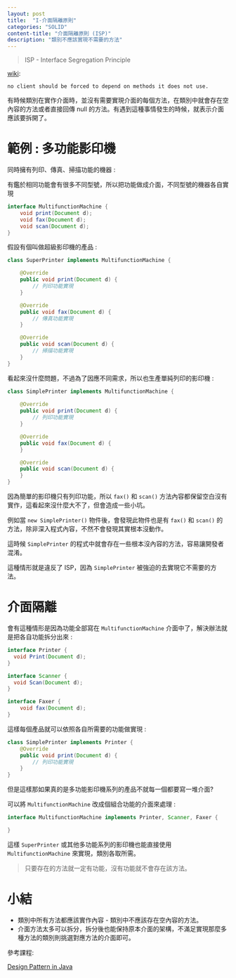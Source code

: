 ```yaml
---
layout: post
title:  "I-介面隔離原則"
categories: "SOLID"
content-title: "介面隔離原則 (ISP)"
description: "類別不應該實現不需要的方法"
---
```


> ISP - Interface Segregation Principle

[wiki](https://en.wikipedia.org/wiki/Interface_segregation_principle):

`no client should be forced to depend on methods it does not use.`

有時候類別在實作介面時，並沒有需要實現介面的每個方法，在類別中就會存在空內容的方法或者直接回傳 null 的方法。有遇到這種事情發生的時候，就表示介面應該要拆開了。

# 範例 : 多功能影印機

同時擁有列印、傳真、掃描功能的機器 :

有鑑於相同功能會有很多不同型號，所以把功能做成介面，不同型號的機器各自實現

```java
interface MultifunctionMachine {
    void print(Document d);
    void fax(Document d);
    void scan(Document d);
}
```

假設有個叫做超級影印機的產品 :

```java
class SuperPrinter implements MultifunctionMachine {

    @Override
    public void print(Document d) {
        // 列印功能實現
    }

    @Override
    public void fax(Document d) {
        // 傳真功能實現
    }

    @Override
    public void scan(Document d) {
        // 掃描功能實現
    }
}
```

看起來沒什麼問題，不過為了因應不同需求，所以也生產單純列印的影印機 :

```java
class SimplePrinter implements MultifunctionMachine {
    
    @Override
    public void print(Document d) {
        // 列印功能實現
    }

    @Override
    public void fax(Document d) {    
    }

    @Override
    public void scan(Document d) {
    }
}
```

因為簡單的影印機只有列印功能，所以 `fax()` 和 `scan()` 方法內容都保留空白沒有實作，這看起來沒什麼大不了，但會造成一些小坑。

例如當 `new SimplePrinter()` 物件後，會發現此物件也是有 `fax()` 和 `scan()` 的方法，除非深入程式內容，不然不會發現其實根本沒動作。

這時候 `SimplePrinter` 的程式中就會存在一些根本沒內容的方法，容易讓開發者混淆。

這種情形就是違反了 ISP，因為 `SimplePrinter` 被強迫的去實現它不需要的方法。

# 介面隔離

會有這種情形是因為功能全部寫在 `MultifunctionMachine` 介面中了，解決辦法就是把各自功能拆分出來 :

```java
interface Printer {
  void Print(Document d);
}

interface Scanner {
  void Scan(Document d);
}

interface Faxer {
    void fax(Document d);
}
```

這樣每個產品就可以依照各自所需要的功能做實現 :

```java
class SimplePrinter implements Printer {
    @Override
    public void print(Document d) {
        // 列印功能實現
    }
}
```

但是這樣那如果真的是多功能影印機系列的產品不就每一個都要寫一堆介面?

可以將 `MultifunctionMachine` 改成個組合功能的介面來處理 :

```java
interface MultifunctionMachine implements Printer, Scanner, Faxer {

}
```

這樣 `SuperPrinter` 或其他多功能系列的影印機也能直接使用 `MultifunctionMachine` 來實現，類別各取所需。

> 只要存在的方法就一定有功能，沒有功能就不會存在該方法。

# 小結

- 類別中所有方法都應該實作內容 - 類別中不應該存在空內容的方法。
- 介面方法太多可以拆分，拆分後也能保持原本介面的架構，不滿足實現那麼多種方法的類別則挑選對應方法的介面即可。


參考課程:

[Design Pattern in Java](https://www.udemy.com/course/design-patterns-java/)